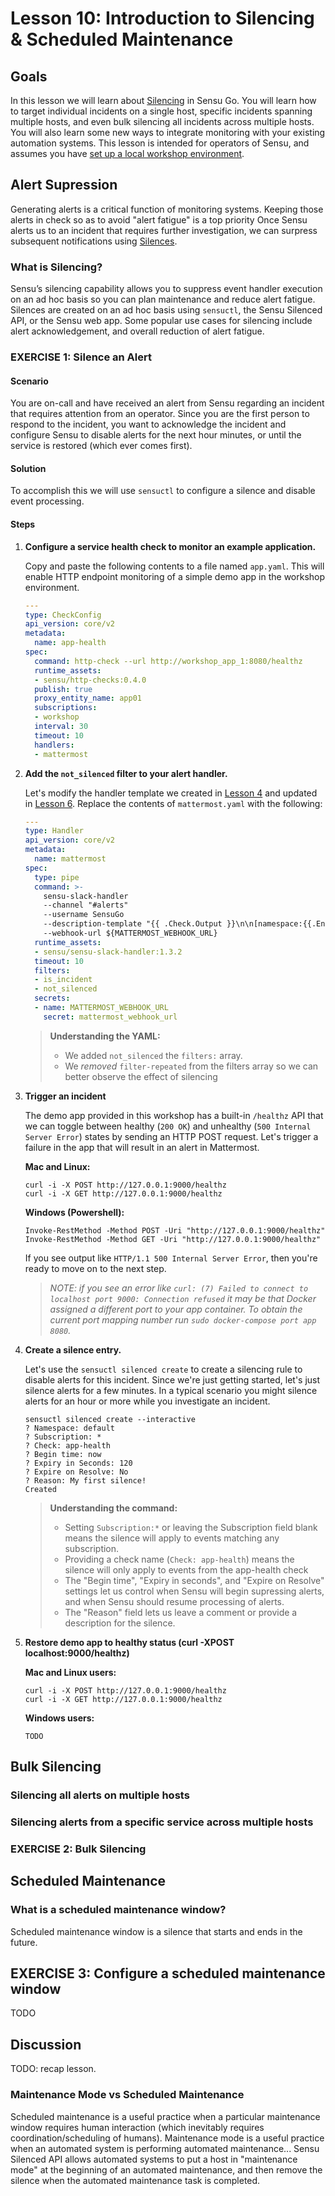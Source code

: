 # Lesson 10: Introduction to Silencing & Scheduled Maintenance

## Goals

In this lesson we will learn about [Silencing][silencing-docs] in Sensu Go. 
You will learn how to target individual incidents on a single host, specific incidents spanning multiple hosts, and even bulk silencing all incidents across multiple hosts.
You will also learn some new ways to integrate monitoring with your existing automation systems.
This lesson is intended for operators of Sensu, and assumes you have [set up a local workshop environment][setup_workshop].

## Alert Supression

Generating alerts is a critical function of monitoring systems.
Keeping those alerts in check so as to avoid "alert fatigue" is a top priority
Once Sensu alerts us to an incident that requires further investigation, we can surpress subsequent notifications using [Silences][silencing-docs].

### What is Silencing?

Sensu’s silencing capability allows you to suppress event handler execution on an ad hoc basis so you can plan maintenance and reduce alert fatigue.
Silences are created on an ad hoc basis using `sensuctl`, the Sensu Silenced API, or the Sensu web app.
Some popular use cases for silencing include alert acknowledgement, and overall reduction of alert fatigue.

### EXERCISE 1: Silence an Alert

#### Scenario

You are on-call and have received an alert from Sensu regarding an incident that requires attention from an operator.
Since you are the first person to respond to the incident, you want to acknowledge the incident and configure Sensu to disable alerts for the next hour minutes, or until the service is restored (which ever comes first).

#### Solution

To accomplish this we will use `sensuctl` to configure a silence and disable event processing.

#### Steps

1. **Configure a service health check to monitor an example application.**

   Copy and paste the following contents to a file named `app.yaml`. 
   This will enable HTTP endpoint monitoring of a simple demo app in the workshop environment.

   ```yaml
   ---
   type: CheckConfig
   api_version: core/v2
   metadata:
     name: app-health
   spec:
     command: http-check --url http://workshop_app_1:8080/healthz
     runtime_assets:
     - sensu/http-checks:0.4.0
     publish: true
     proxy_entity_name: app01
     subscriptions:
     - workshop
     interval: 30
     timeout: 10
     handlers:
     - mattermost
   ```

1. **Add the `not_silenced` filter to your alert handler.**

   Let's modify the handler template we created in [Lesson 4](/lessons/operator/04/README.md#readme) and updated in [Lesson 6](/lessons/operator/06/README.md#readme).
   Replace the contents of `mattermost.yaml` with the following:

   ```yaml
   ---
   type: Handler
   api_version: core/v2
   metadata:
     name: mattermost
   spec:
     type: pipe
     command: >-
       sensu-slack-handler
       --channel "#alerts"
       --username SensuGo
       --description-template "{{ .Check.Output }}\n\n[namespace:{{.Entity.Namespace}}]"
       --webhook-url ${MATTERMOST_WEBHOOK_URL}
     runtime_assets:
     - sensu/sensu-slack-handler:1.3.2
     timeout: 10
     filters:
     - is_incident
     - not_silenced
     secrets:
     - name: MATTERMOST_WEBHOOK_URL
       secret: mattermost_webhook_url
   ```

   > **Understanding the YAML:**
   > - We added `not_silenced` the `filters:` array.
   > - We _removed_ `filter-repeated` from the filters array so we can better observe the effect of silencing

1. **Trigger an incident**

   The demo app provided in this workshop has a built-in `/healthz` API that we can toggle between healthy (`200 OK`) and unhealthy (`500 Internal Server Error`) states by sending an HTTP POST request.
   Let's trigger a failure in the app that will result in an alert in Mattermost.

   **Mac and Linux:**
   
   ```shell
   curl -i -X POST http://127.0.0.1:9000/healthz
   curl -i -X GET http://127.0.0.1:9000/healthz
   ```
   
   **Windows (Powershell):**
   
   ```shell
   Invoke-RestMethod -Method POST -Uri "http://127.0.0.1:9000/healthz"
   Invoke-RestMethod -Method GET -Uri "http://127.0.0.1:9000/healthz"
   ```
   
   If you see output like `HTTP/1.1 500 Internal Server Error`, then you're ready to move on to the next step.
   
   > _NOTE: if you see an error like `curl: (7) Failed to connect to localhost port 9000: Connection refused` it may be that Docker assigned a different port to your app container.
   > To obtain the current port mapping number run `sudo docker-compose port app 8080`._

1. **Create a silence entry.**

   Let's use the `sensuctl silenced create` to create a silencing rule to disable alerts for this incident.
   Since we're just getting started, let's just silence alerts for a few minutes. 
   In a typical scenario you might silence alerts for an hour or more while you investigate an incident.

   ```shell
   sensuctl silenced create --interactive
   ? Namespace: default
   ? Subscription: *
   ? Check: app-health
   ? Begin time: now
   ? Expiry in Seconds: 120
   ? Expire on Resolve: No
   ? Reason: My first silence!
   Created
   ```
   
   > **Understanding the command:**
   > - Setting `Subscription:*` or leaving the Subscription field blank means the silence will apply to events matching any subscription.
   > - Providing a check name (`Check: app-health`) means the silence will only apply to events from the app-health check
   > - The "Begin time", "Expiry in seconds", and "Expire on Resolve" settings let us control when Sensu will begin supressing alerts, and when Sensu should resume processing of alerts. 
   > - The "Reason" field lets us leave a comment or provide a description for the silence.


1. **Restore demo app to healthy status (curl -XPOST localhost:9000/healthz)**

   **Mac and Linux users:**
   
   ```shell
   curl -i -X POST http://127.0.0.1:9000/healthz
   curl -i -X GET http://127.0.0.1:9000/healthz
   ```
   
   **Windows users:**
   
   ```shell
   TODO
   ```
   

## Bulk Silencing

### Silencing all alerts on multiple hosts

### Silencing alerts from a specific service across multiple hosts

### EXERCISE 2: Bulk Silencing

## Scheduled Maintenance

### What is a scheduled maintenance window?

Scheduled maintenance window is a silence that starts and ends in the future. 

## EXERCISE 3: Configure a scheduled maintenance window

TODO

## Discussion

TODO: recap lesson.

### Maintenance Mode vs Scheduled Maintenance

Scheduled maintenance is a useful practice when a particular maintenance window requires human interaction (which inevitably requires coordination/scheduling of humans).
Maintenance mode is a useful practice when an automated system is performing automated maintenance... Sensu Silenced API allows automated systems to put a host in "maintenance mode" at the beginning of an automated maintenance, and then remove the silence when the automated maintenance task is completed.

[setup_workshop]: ../02/README.md#readme
[silencing-docs]: https://docs.sensu.io/sensu-go/latest/observability-pipeline/observe-process/silencing/
